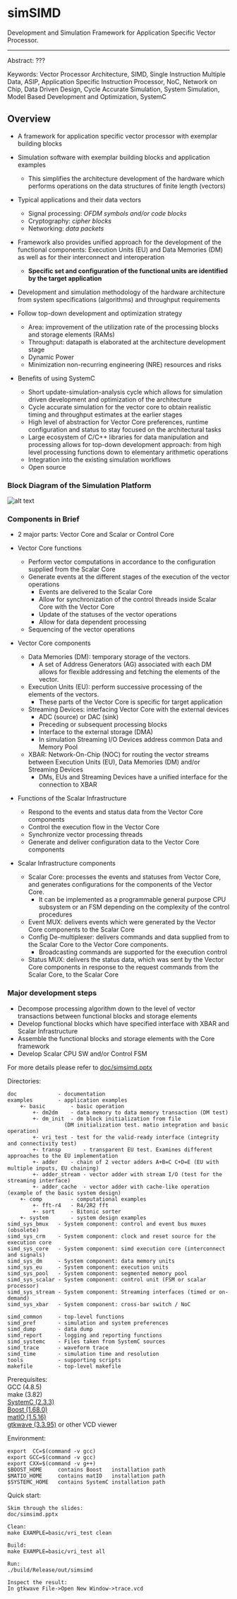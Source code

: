 # simSIMD
Development and Simulation Framework for Application Specific Vector Processor.
***

Abstract: ???

Keywords:
Vector Processor Architecture, SIMD, Single Instruction Multiple Data, ASIP, Application Specific Instruction Processor, NoC, Network on Chip, Data Driven Design, Cycle Accurate Simulation, System Simulation, Model Based Development and Optimization, SystemC 

## Overview
* A framework for application specific vector processor with exemplar building blocks 

* Simulation software with exemplar building blocks and application examples
  * This simplifies the architecture development of the hardware which performs operations on the data structures of finite length (vectors)
  
* Typical applications and their data vectors
  * Signal processing: _OFDM symbols and/or code blocks_
  * Cryptography: _cipher blocks_
  * Networking: _data packets_
  
* Framework also provides unified approach for the development of the functional components: Execution Units (EU) and Data Memories (DM) as well as for their interconnect and interoperation
  * **Specific set and configuration of the functional units are identified by the target application**

* Development and simulation methodology of the hardware architecture from system specifications (algorithms) and throughput requirements
* Follow top-down development and optimization strategy
  * Area: improvement of the utilization rate of the processing blocks and storage elements (RAMs)
  * Throughput: datapath is elaborated at the architecture development stage 
  * Dynamic Power
  * Minimization non-recurring engineering (NRE) resources and risks

* Benefits of using SystemC
  * Short update-simulation-analysis cycle which allows for simulation driven development and optimization of the architecture
  * Cycle accurate simulation for the vector core to obtain realistic timing and throughput estimates at the earlier stages
  * High level of abstraction for Vector Core preferences, runtime configuration and status to stay focused on the architectural tasks
  * Large ecosystem of C/C++ libraries for data manipulation and processing allows for top-down development approach: from high level processing functions down to elementary arithmetic operations
  * Integration into the existing simulation workflows
  * Open source
  
### Block Diagram of the Simulation Platform
![alt text](https://github.com/timurkelin/simsimd/blob/master/doc/block_diagram.PNG)  

### Components in Brief
* 2 major parts: Vector Core and Scalar or Control Core
* Vector Core functions
  * Perform vector computations in accordance to the configuration supplied from the Scalar Core
  * Generate events at the different stages of the execution of the vector operations
    * Events are delivered to the Scalar Core 
    * Allow for synchronization of the control threads inside Scalar Core with the Vector Core 
    * Update of the statuses of the vector operations
    * Allow for data dependent processing
  * Sequencing of the vector operations

* Vector Core components 
  * Data Memories (DM): temporary storage of the vectors.
    * A set of Address Generators (AG) associated with each DM allows for flexible addressing and fetching the elements of the vector.
  * Execution Units (EU): perform successive processing of the elements of the vectors.
    * These parts of the Vector Core is specific for target application
  * Streaming Devices: interfacing Vector Core with the external devices
    * ADC (source) or DAC (sink)
    * Preceding or subsequent processing blocks
    * Interface to the external storage (DMA)
    * In simulation Streaming I/O Devices address common Data and Memory Pool
  * XBAR: Network-On-Chip (NOC) for routing the vector streams between Execution Units (EU), Data Memories (DM) and/or Streaming Devices
    * DMs, EUs and Streaming Devices have a unified interface for the connection to XBAR
    
* Functions of the Scalar Infrastructure
  * Respond to the events and status data from the Vector Core components 
  * Control the execution flow in the Vector Core
  * Synchronize vector processing threads
  * Generate and deliver configuration data to the Vector Core components

* Scalar Infrastructure components
  * Scalar Core: processes the events and statuses from Vector Core, and generates configurations for the components of the Vector Core.
    * It can be implemented as a programmable general purpose CPU subsystem or an FSM depending on the complexity of the control procedures
  * Event MUX: delivers events which were generated by the Vector Core components to the Scalar Core
  * Config De-multiplexer: delivers commands and data supplied from to the Scalar Core to the Vector Core components. 
    * Broadcasting commands are supported for the execution control 
  * Status MUX: delivers the status data, which was sent by the Vector Core components in response to the request commands from the Scalar Core, to the Scalar Core 

### Major development steps
* Decompose processing algorithm down to the level of vector transactions between functional blocks and storage elements
* Develop functional blocks which have specified interface with XBAR and Scalar Infrastructure
* Assemble the functional blocks and storage elements with the Core framework
* Develop Scalar CPU SW and/or Control FSM

For more details please refer to [doc/simsimd.pptx](https://github.com/timurkelin/simsimd/tree/master/doc)

Directories:
```
doc          	- documentation
examples     	- application examples
	+- basic		- basic operation
		+- dm2dm	- data memory to data memory transaction (DM test)
		+- dm_init	- dm block initialization from file 
				  (DM initialization test. matio integration and basic operation)
		+- vri_test	- test for the valid-ready interface (integrity and connectivity test)
		+- transp       - transparent EU test. Examines different approaches to the EU implementation
		+- adder  	- chain of 2 vector adders A+B=C C+D=E (EU with multiple inputs, EU chaining)
		+- adder_stream	- vector adder with stream I/O (test for the streaming interface)
		+- adder_cache  - vector adder with cache-like operation (example of the basic system design)
	+- comp			- computational examples
		+- fft-r4	- R4/2R2 fft
		+- sort		- Bitonic sorter
	+- system		- system design examples		
simd_sys_bmux   - System component: control and event bus muxes (obsolete)
simd_sys_crm    - System component: clock and reset source for the execution core
simd_sys_core	- System component: simd execution core (interconnect and signals)
simd_sys_dm     - System component: data memory units  
simd_sys_eu     - System component: execution units  
simd_sys_pool   - System component: segmented memory pool  
simd_sys_scalar - System component: control unit (FSM or scalar processor)  
simd_sys_stream - System component: Streaming interfaces (timed or on-demand)   
simd_sys_xbar   - System component: cross-bar switch / NoC

simd_common  	- top-level functions  
simd_pref    	- simulation and system preferences  
simd_dump    	- data dump   
simd_report  	- logging and reporting functions  
simd_systemc 	- Files taken from SystemC sources  
simd_trace   	- waveform trace  
simd_time    	- simulation time and resolution  
tools        	- supporting scripts  
makefile     	- top-level makefile 
```
Prerequisites:   
   GCC      (4.8.5)  
   make     (3.82)  
   [SystemC  (2.3.3)](https://www.accellera.org/downloads/standards/systemc)  
   [Boost    (1.68.0)](https://www.boost.org/)  
   [matIO    (1.5.16)](https://sourceforge.net/projects/matio/)   
   [gtkwave  (3.3.95)](http://gtkwave.sourceforge.net/) or other VCD viewer 

Environment:
```
export  CC=$(command -v gcc)
export GCC=$(command -v gcc)
export CXX=$(command -v g++)
$BOOST_HOME 	contains Boost   installation path
$MATIO_HOME 	contains matIO   installation path
$SYSTEMC_HOME	contains SystemC installation path
```
Quick start:
```
Skim through the slides:
doc/simsimd.pptx

Clean:
make EXAMPLE=basic/vri_test clean

Build:
make EXAMPLE=basic/vri_test all

Run:
./build/Release/out/simsimd

Inspect the result:
In gtkwave File->Open New Window->trace.vcd 
```
